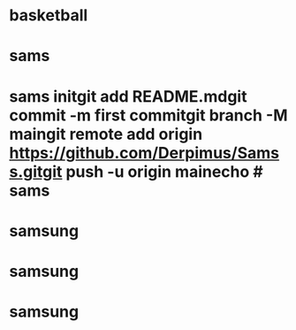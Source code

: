 # basketball
# sams
# sams initgit add README.mdgit commit -m first commitgit branch -M maingit remote add origin https://github.com/Derpimus/Samss.gitgit push -u origin mainecho # sams
# samsung
# samsung
# samsung

